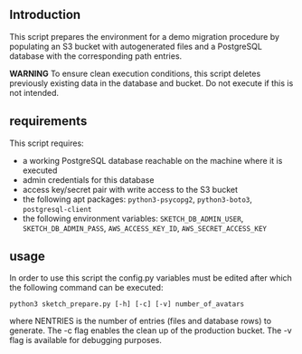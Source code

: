 ## Introduction
This script prepares the environment for a demo migration procedure by populating an S3 bucket with autogenerated files and a PostgreSQL database with the corresponding path entries.

**WARNING** To ensure clean execution conditions, this script deletes previously existing data in the database and bucket. Do not execute if this is not intended.

## requirements
This script requires:
* a working PostgreSQL database reachable on the machine where it is executed
* admin credentials for this database
* access key/secret pair with write access to the S3 bucket
* the following apt packages: ```python3-psycopg2```, ```python3-boto3```, ```postgresql-client```
* the following environment variables: ```SKETCH_DB_ADMIN_USER```, ```SKETCH_DB_ADMIN_PASS```, ```AWS_ACCESS_KEY_ID```, ```AWS_SECRET_ACCESS_KEY```
  
## usage

In order to use this script the config.py variables must be edited after which the following command can be executed:
```
python3 sketch_prepare.py [-h] [-c] [-v] number_of_avatars
```

where NENTRIES is the number of entries (files and database rows) to generate. The -c flag enables the clean up of the production bucket. The -v flag is available for debugging purposes.
